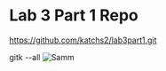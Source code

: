 # Lab 3 Part 1 Repo
https://github.com/katchs2/lab3part1.git


gitk --all
![Samm](images/gitk-all.png)
